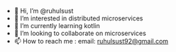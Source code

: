 - 👋 Hi, I’m @ruhulsust
- 👀 I’m interested in distributed microservices
- 🌱 I’m currently learning kotlin
- 💞️ I’m looking to collaborate on microservices
- 📫 How to reach me : email: ruhulsust92@gmail.com
